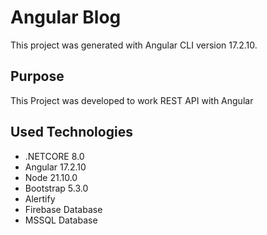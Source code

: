 # Angular Blog
This project was generated with Angular CLI version 17.2.10.

## Purpose
This Project was developed to work REST API with Angular

## Used Technologies
* .NETCORE 8.0
* Angular 17.2.10
* Node 21.10.0
* Bootstrap 5.3.0
* Alertify
* Firebase Database
* MSSQL Database
